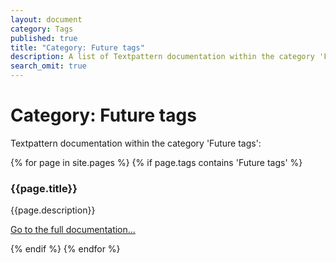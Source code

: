 ```yaml
---
layout: document
category: Tags
published: true
title: "Category: Future tags"
description: A list of Textpattern documentation within the category 'Future tags'.
search_omit: true
---
```


# Category: Future tags

Textpattern documentation within the category 'Future tags':

<div>
    {% for page in site.pages %}
        {% if page.tags contains 'Future tags' %}
            <article>
                <h3>{{page.title}}</h3>
                <p>{{page.description}}</p>
                <p><a href="{{page.url}}">Go to the full documentation...</a></p>
            </article>
        {% endif %}
    {% endfor %}
</div>

